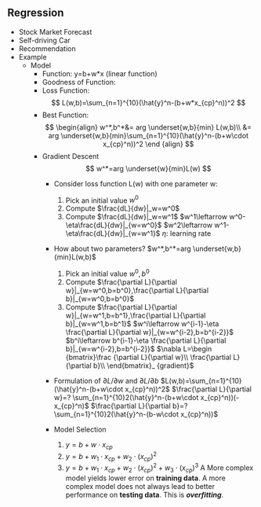 ## Regression
- Stock Market Forecast
- Self-driving Car
- Recommendation
- Example
  - Model
    - Function: y=b+w*x (linear function)
    - Goodness of Function: 
    - Loss Function:
$$ 
L(w,b)=\sum_{n=1}^{10}(\hat{y}^n-(b+w*x_{cp}^n))^2
$$
    - Best Function:
$$
\begin{align}
w^*,b^*&= arg \underset{w,b}{min} L(w,b)\\
       &= arg \underset{w,b}{min}\sum_{n=1}^{10}(\hat{y}^n-(b+w\cdot x_{cp}^n))^2
\end {align}
$$
    - Gradient Descent
$$ w^*=arg \underset{w}{min}L(w)
$$
      - Consider loss function L(w) with one parameter w:
        1. Pick an initial value $w^0$
        2. Compute $\frac{dL}{dw}|_w=w^0$
        3. Compute $\frac{dL}{dw}|_w=w^1$
$w^1\leftarrow w^0-\eta\frac{dL}{dw}|_{w=w^0}$
$w^2\leftarrow w^1-\eta\frac{dL}{dw}|_{w=w^1}$
$\eta$: learning rate
      - How about two parameters?   $w^*,b^*=arg \underset{w,b}{min}L(w,b)$
        1. Pick an initial value $w^0,b^0$
        2. Compute $\frac{\partial L}{\partial w}|_{w=w^0,b=b^0},\frac{\partial L}{\partial b}|_{w=w^0,b=b^0}$
        3. Compute $\frac{\partial L}{\partial w}|_{w=w^1,b=b^1},\frac{\partial L}{\partial b}|_{w=w^1,b=b^1}$
$w^i\leftarrow w^{i-1}-\eta \frac{\partial L}{\partial w}|_{w=w^{i-2},b=b^{i-2}}$
$b^i\leftarrow b^{i-1}-\eta \frac{\partial L}{\partial b}|_{w=w^{i-2},b=b^{i-2}}$
$\nabla L=\begin {bmatrix}\frac {\partial L}{\partial w}\\ \frac{\partial L}{\partial b}\\ \end{bmatrix}_ {gradient}$
      - Formulation of $\partial L/\partial w$ and $\partial L/\partial b$
$L(w,b)=\sum_{n=1}^{10}(\hat{y}^n-(b+w\cdot x_{cp}^n))^2$
$\frac{\partial L}{\partial w}=? \sum_{n=1}^{10}2(\hat{y}^n-(b+w\cdot x_{cp}^n))(-x_{cp}^n)$
$\frac{\partial L}{\partial b}=?\sum_{n=1}^{10}2(\hat{y}^n-(b-w\cdot x_{cp}^n))$

      - Model Selection
        1. $y=b+w\cdot x_{cp}$
        2. $y=b+w_{1}\cdot x_{cp}+w_{2}\cdot (x_{cp})^2$
        3. $y=b+w_{1}\cdot x_{cp}+w_{2}\cdot (x_{cp})^2+w_{3}\cdot(x_{cp})^3$
        A More complex model yields lower error on **training data**.
        A more complex model does not always lead to better performance on **testing data**.
        This is ***overfitting***.